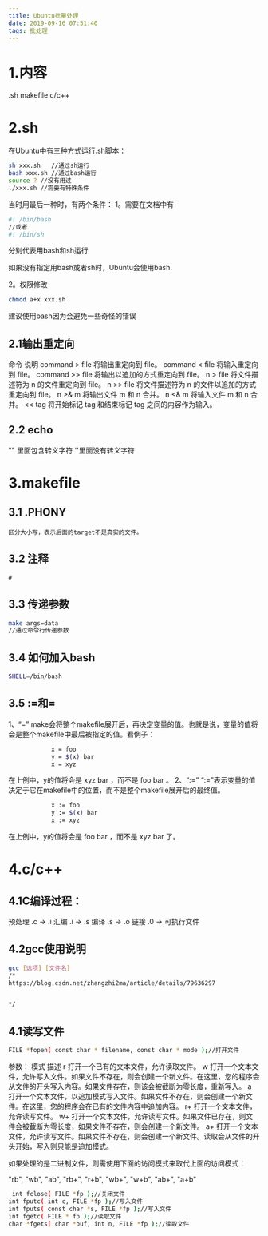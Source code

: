 ```yaml
---
title: Ubuntu批量处理
date: 2019-09-16 07:51:40
tags: 批处理
---
```

# 1.内容
.sh
makefile
c/c++
# 2.sh
在Ubuntu中有三种方式运行.sh脚本：
```bash
sh xxx.sh	//通过sh运行
bash xxx.sh //通过bash运行
source ? //没有用过
./xxx.sh //需要有特殊条件
```
当时用最后一种时，有两个条件：
1。需要在文档中有
```bash
#! /bin/bash	
//或者
#! /bin/sh
```
分别代表用bash和sh运行

如果没有指定用bash或者sh时，Ubuntu会使用bash.

2。权限修改
```bash
chmod a+x xxx.sh
```
建议使用bash因为会避免一些奇怪的错误


## 2.1输出重定向
命令		说明
command > file	将输出重定向到 file。
command < file	将输入重定向到 file。
command >> file	将输出以追加的方式重定向到 file。
n > file	将文件描述符为 n 的文件重定向到 file。
n >> file	将文件描述符为 n 的文件以追加的方式重定向到 file。
n >& m		将输出文件 m 和 n 合并。
n <& m		将输入文件 m 和 n 合并。
<< tag		将开始标记 tag 和结束标记 tag 之间的内容作为输入。

## 2.2 echo
"" 里面包含转义字符
''里面没有转义字符

# 3.makefile
## 3.1 .PHONY 
	区分大小写，表示后面的target不是真实的文件。
## 3.2 注释
	#
## 3.3 传递参数
```bash
make args=data
//通过命令行传递参数
```
## 3.4 如何加入bash
```bash
SHELL=/bin/bash
```

## 3.5 :=和=
1、“=”
	make会将整个makefile展开后，再决定变量的值。也就是说，变量的值将会是整个makefile中最后被指定的值。看例子：
```bash
            x = foo
            y = $(x) bar
            x = xyz
```
在上例中，y的值将会是 xyz bar ，而不是 foo bar 。
2、“:=”
	“:=”表示变量的值决定于它在makefile中的位置，而不是整个makefile展开后的最终值。
```bash
            x := foo
            y := $(x) bar
            x := xyz
```
在上例中，y的值将会是 foo bar ，而不是 xyz bar 了。


# 4.c/c++

## 4.1C编译过程：
预处理 .c -> .i
汇编    .i -> .s
编译    .s -> .o
链接    .0 -> 可执行文件

## 4.2gcc使用说明
```bash
gcc [选项] [文件名]
/*
https://blog.csdn.net/zhangzhi2ma/article/details/79636297


*/
```

## 4.1读写文件
```bash
FILE *fopen( const char * filename, const char * mode );//打开文件
```
参数：
模式	描述
r	打开一个已有的文本文件，允许读取文件。
w	打开一个文本文件，允许写入文件。如果文件不存在，则会创建一个新文件。在这里，您的程序会从文件的开头写入内容。如果文件存在，则该会被截断为零长度，重新写入。
a	打开一个文本文件，以追加模式写入文件。如果文件不存在，则会创建一个新文件。在这里，您的程序会在已有的文件内容中追加内容。
r+	打开一个文本文件，允许读写文件。
w+	打开一个文本文件，允许读写文件。如果文件已存在，则文件会被截断为零长度，如果文件不存在，则会创建一个新文件。
a+	打开一个文本文件，允许读写文件。如果文件不存在，则会创建一个新文件。读取会从文件的开头开始，写入则只能是追加模式。

如果处理的是二进制文件，则需使用下面的访问模式来取代上面的访问模式：

"rb", "wb", "ab", "rb+", "r+b", "wb+", "w+b", "ab+", "a+b"

```bash
 int fclose( FILE *fp );//关闭文件
int fputc( int c, FILE *fp );//写入文件
int fputs( const char *s, FILE *fp );//写入文件
int fgetc( FILE * fp );//读取文件
char *fgets( char *buf, int n, FILE *fp );//读取文件
```
